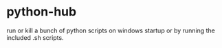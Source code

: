 # python-hub
run or kill a bunch of python scripts on windows startup or by running the included .sh scripts. 
